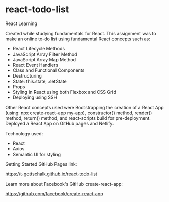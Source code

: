# react-todo-list
React Learning

Created while studying fundamentals for React. This assignment was to make an online to-do list using fundamental React concepts such as:

* React Lifecycle Methods
* JavaScript Array Filter Method
* JavaScript Array Map Method
* React Event Handlers
* Class and Functional Components
* Destructuring
* State: this.state, .setState
* Props
* Styling in React using both Flexbox and CSS Grid
* Deploying using SSH

Other React concepts used were Bootstrapping the creation of a React App (using: npx create-react-app my-app), constructor() method, render() method, return() method, and react-scripts build for pre-deployment. Deployed a React App on GitHub pages and Netlify.

Technology used:

* React
* Axios
* Semantic UI for styling

Getting Started GitHub Pages link:

https://t-gottschalk.github.io/react-todo-list

Learn more about Facebook's GitHub create-react-app:

https://github.com/facebook/create-react-app
